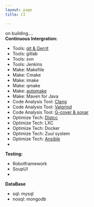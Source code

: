 ```yaml
---
layout: page
title: CI

---
```


on building....<br>
**Continuous Intergration:**<br>

* Tools: [git & Gerrit](/CI/git/basicopts)
* Tools: gitlab
* Tools: svn
* Tools: Jenkins
* Make: Makefile
* Make: Cmake
* Make: imake
* Make: qmake
* Make: [automake](/CI/automake)
* Make: Maven for Java
* Code Analysis Tool: [Clang](/CI/codecheck/clang)
* Code Analysis Tool: [Valgrind](/CI/valgrind)
* Code Analysis Tool: [G-cover & sonar](/CI/gcov)
* Optimize Tech: [Distcc](/CI/distcc)
* Optimize Tech: LXC
* Optimize Tech: Docker
* Optimize Tech: Zuul system
* Optimize Tech: [Ansible](/CI/ansible)
* 

**Testing:** <br>

* Robotframework
* SoupUI
* 

**DataBase** 

* sql: mysql
* nosql: mongodb





